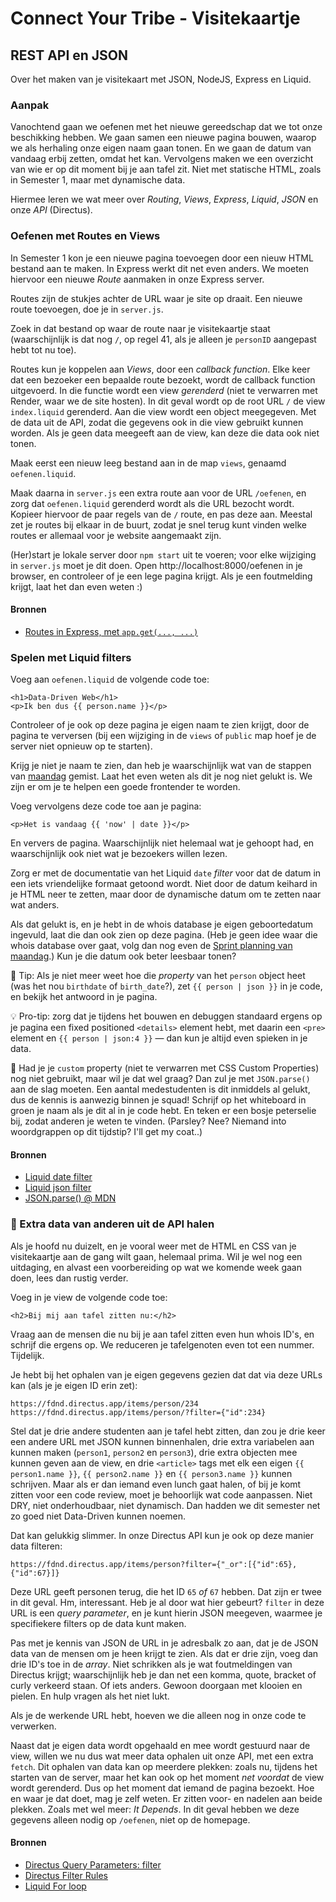 
# Connect Your Tribe - Visitekaartje

## REST API en JSON

Over het maken van je visitekaart met JSON, NodeJS, Express en Liquid.


### Aanpak

Vanochtend gaan we oefenen met het nieuwe gereedschap dat we tot onze beschikking hebben. We gaan samen een nieuwe pagina bouwen, waarop we als herhaling onze eigen naam gaan tonen. En we gaan de datum van vandaag erbij zetten, omdat het kan. Vervolgens maken we een overzicht van wie er op dit moment bij je aan tafel zit. Niet met statische HTML, zoals in Semester 1, maar met dynamische data.

Hiermee leren we wat meer over _Routing_, _Views_, _Express_, _Liquid_, _JSON_ en onze _API_ (Directus).


### Oefenen met Routes en Views

In Semester 1 kon je een nieuwe pagina toevoegen door een nieuw HTML bestand aan te maken. In Express werkt dit net even anders. We moeten hiervoor een nieuwe _Route_ aanmaken in onze Express server.

Routes zijn de stukjes achter de URL waar je site op draait. Een nieuwe route toevoegen, doe je in `server.js`.

Zoek in dat bestand op waar de route naar je visitekaartje staat (waarschijnlijk is dat nog `/`, op regel 41, als je alleen je `personID` aangepast hebt tot nu toe).

Routes kun je koppelen aan _Views_, door een _callback function_. Elke keer dat een bezoeker een bepaalde route bezoekt, wordt de callback function uitgevoerd. In die functie wordt een view _gerenderd_ (niet te verwarren met Render, waar we de site hosten). In dit geval wordt op de root URL `/` de view `index.liquid` gerenderd. Aan die view wordt een object meegegeven. Met de data uit de API, zodat die gegevens ook in die view gebruikt kunnen worden. Als je geen data meegeeft aan de view, kan deze die data ook niet tonen.

Maak eerst een nieuw leeg bestand aan in de map `views`, genaamd `oefenen.liquid`.

Maak daarna in `server.js` een extra route aan voor de URL `/oefenen`, en zorg dat `oefenen.liquid` gerenderd wordt als die URL bezocht wordt. Kopieer hiervoor de paar regels van de `/` route, en pas deze aan. Meestal zet je routes bij elkaar in de buurt, zodat je snel terug kunt vinden welke routes er allemaal voor je website aangemaakt zijn.

(Her)start je lokale server door `npm start` uit te voeren; voor elke wijziging in `server.js` moet je dit doen. Open http://localhost:8000/oefenen in je browser, en controleer of je een lege pagina krijgt. Als je een foutmelding krijgt, laat het dan even weten :)

#### Bronnen

- [Routes in Express, met `app.get(..., ...)`](https://expressjs.com/en/5x/api.html#app.get.method)


### Spelen met Liquid filters

Voeg aan `oefenen.liquid` de volgende code toe:

```liquid
<h1>Data-Driven Web</h1>
<p>Ik ben dus {{ person.name }}</p>
```

Controleer of je ook op deze pagina je eigen naam te zien krijgt, door de pagina te verversen (bij een wijziging in de `views` of `public` map hoef je de server niet opnieuw op te starten).

Krijg je niet je naam te zien, dan heb je waarschijnlijk wat van de stappen van [maandag](visitekaartje-met-nodejs.md) gemist. Laat het even weten als dit je nog niet gelukt is. We zijn er om je te helpen een goede frontender te worden.

Voeg vervolgens deze code toe aan je pagina:

```liquid
<p>Het is vandaag {{ 'now' | date }}</p>
```

En ververs de pagina. Waarschijnlijk niet helemaal wat je gehoopt had, en waarschijnlijk ook niet wat je bezoekers willen lezen.

Zorg er met de documentatie van het Liquid `date` _filter_ voor dat de datum in een iets vriendelijke formaat getoond wordt. Niet door de datum keihard in je HTML neer te zetten, maar door de dynamische datum om te zetten naar wat anders.

Als dat gelukt is, en je hebt in de whois database je eigen geboortedatum ingevuld, laat die dan ook zien op deze pagina. (Heb je geen idee waar die whois database over gaat, volg dan nog even de [Sprint planning van maandag](sprint-planning.md).) Kun je die datum ook beter leesbaar tonen?

🐛 Tip: Als je niet meer weet hoe die _property_ van het `person` object heet (was het nou `birthdate` of `birth_date`?), zet `{{ person | json }}` in je code, en bekijk het antwoord in je pagina.

💡 Pro-tip: zorg dat je tijdens het bouwen en debuggen standaard ergens op je pagina een fixed positioned `<details>` element hebt, met daarin een `<pre>` element en `{{ person | json:4 }}` — dan kun je altijd even spieken in je data.

💪 Had je je `custom` property (niet te verwarren met CSS Custom Properties) nog niet gebruikt, maar wil je dat wel graag? Dan zul je met `JSON.parse()` aan de slag moeten. Een aantal medestudenten is dit inmiddels al gelukt, dus de kennis is aanwezig binnen je squad! Schrijf op het whiteboard in groen je naam als je dit al in je code hebt. En teken er een bosje peterselie bij, zodat anderen je weten te vinden. (Parsley? Nee? Niemand into woordgrappen op dit tijdstip? I'll get my coat..)

#### Bronnen

- [Liquid date filter](https://liquidjs.com/filters/date.html)
- [Liquid json filter](https://liquidjs.com/filters/json.html)
- [JSON.parse() @ MDN](https://developer.mozilla.org/en-US/docs/Web/JavaScript/Reference/Global_Objects/JSON/parse)


### 💪 Extra data van anderen uit de API halen

Als je hoofd nu duizelt, en je vooral weer met de HTML en CSS van je visitekaartje aan de gang wilt gaan, helemaal prima. Wil je wel nog een uitdaging, en alvast een voorbereiding op wat we komende week gaan doen, lees dan rustig verder.

Voeg in je view de volgende code toe:

```liquid
<h2>Bij mij aan tafel zitten nu:</h2>
```

Vraag aan de mensen die nu bij je aan tafel zitten even hun whois ID's, en schrijf die ergens op. We reduceren je tafelgenoten even tot een nummer. Tijdelijk.

Je hebt bij het ophalen van je eigen gegevens gezien dat dat via deze URLs kan (als je je eigen ID erin zet):

```
https://fdnd.directus.app/items/person/234
https://fdnd.directus.app/items/person/?filter={"id":234}
```

Stel dat je drie andere studenten aan je tafel hebt zitten, dan zou je drie keer een andere URL met JSON kunnen binnenhalen, drie extra variabelen aan kunnen maken (`person1`, `person2` en `person3`), drie extra objecten mee kunnen geven aan de view, en drie `<article>` tags met elk een eigen `{{ person1.name }}`, `{{ person2.name }}` en `{{ person3.name }}` kunnen schrijven. Maar als er dan iemand even lunch gaat halen, of bij je komt zitten voor een code review, moet je behoorlijk wat code aanpassen. Niet DRY, niet onderhoudbaar, niet dynamisch. Dan hadden we dit semester net zo goed niet Data-Driven kunnen noemen.

Dat kan gelukkig slimmer. In onze Directus API kun je ook op deze manier data filteren:

```
https://fdnd.directus.app/items/person?filter={"_or":[{"id":65},{"id":67}]}
```

Deze URL geeft personen terug, die het ID `65` _of_ `67` hebben. Dat zijn er twee in dit geval. Hm, interessant. Heb je al door wat hier gebeurt? `filter` in deze URL is een _query parameter_, en je kunt hierin JSON meegeven, waarmee je specifiekere filters op de data kunt maken.

Pas met je kennis van JSON de URL in je adresbalk zo aan, dat je de JSON data van de mensen om je heen krijgt te zien. Als dat er drie zijn, voeg dan drie ID's toe in de _array_. Niet schrikken als je wat foutmeldingen van Directus krijgt; waarschijnlijk heb je dan net een komma, quote, bracket of curly verkeerd staan. Of iets anders. Gewoon doorgaan met klooien en pielen. En hulp vragen als het niet lukt.

Als je de werkende URL hebt, hoeven we die alleen nog in onze code te verwerken.

Naast dat je eigen data wordt opgehaald en mee wordt gestuurd naar de view, willen we nu dus wat meer data ophalen uit onze API, met een extra `fetch`. Dit ophalen van data kan op meerdere plekken: zoals nu, tijdens het starten van de server, maar het kan ook op het moment _net voordat_ de view wordt gerenderd. Dus op het moment dat iemand de pagina bezoekt. Hoe en waar je dat doet, mag je zelf weten. Er zitten voor- en nadelen aan beide plekken. Zoals met wel meer: _It Depends_. In dit geval hebben we deze gegevens alleen nodig op `/oefenen`, niet op de homepage.

<!--
Uittypen als je helder bent morgenochtend :)

Voer in de callback function van de `/oefenen` route, _voor_ de `response.render(...)` een extra `fetch` en 

Geef die nieuwe data als extra object mee aan de view.

Voeg in..


in de view een loop maken van iedereen die aan je tafel zit, inclusief hun naam => al iets meer advanced, maar dan zien ze pas de kracht van dynamische data
daarna voor die personen geboortedatum ook toevoegen, en dan zien ze hopelijk het nut van templates in (1 aanpassing -> 3 extra <p>'tjes)

-->

#### Bronnen

- [Directus Query Parameters: filter](https://directus.io/docs/guides/connect/query-parameters#filter)
- [Directus Filter Rules](https://directus.io/docs/guides/connect/filter-rules)
- [Liquid For loop](https://liquidjs.com/tags/for.html)


